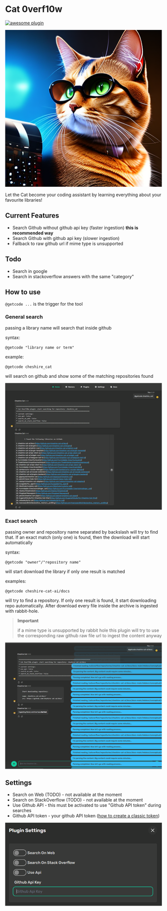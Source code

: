 # Cat 0verf10w

[![awesome plugin](https://custom-icon-badges.demolab.com/static/v1?label=&message=awesome+plugin&color=383938&style=for-the-badge&logo=cheshire_cat_ai)](https://)  


![image](cat-overflow-logo.png)

Let the Cat become your coding assistant by learning everything about your favourite libraries!

## Current Features

* Search Github without github api key (faster ingestion) **this is recommended way**
* Search Github with github api key (slower ingestion)
* Fallback to raw github url if mime type is unsupported

## Todo

* Search in google
* Search in stackoverflow answers with the same "category"

## How to use

`@getcode ...` is the trigger for the tool

### General search

passing a library name will search that inside github

syntax:

`@getcode "library name or term"`

example:

`@getcode cheshire_cat`

will search on github and show some of the matching repositories found

![image](images/general_search.png)

### Exact search

passing owner and repository name separated by backslash will try to find that. If an exact match (only one) is found, then the download will start automatically

syntax:

`@getcode "owner"/"repository name"`

will start download the library if only one result is matched

examples:

`@getcode cheshire-cat-ai/docs`

will try to find a repository. If only one result is found, it start downloading repo automatically. After download every file inside the archive is ingested with rabbit-hole.

> **Important**
>
>if a mime type is unsupported by rabbit hole this plugin will try to use the 
>corresponding raw github raw file url to ingest the content anyway

![image](images/exact_search.png)


## Settings

* Search on Web (TODO) - not available at the moment
* Search on StackOverflow (TODO) - not available at the moment
* Use Github API - this must be activated to use "Github API token" during searches
* Github API token - your github API token ([how to create a classic token](https://docs.github.com/en/authentication/keeping-your-account-and-data-secure/managing-your-personal-access-tokens))

![image](images/settings.png)
